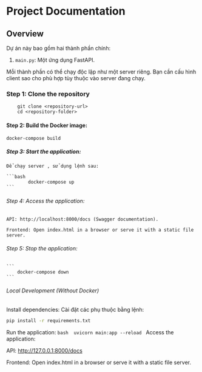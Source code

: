 # Project Documentation

## Overview
Dự án này bao gồm hai thành phần chính:

1. `main.py`: Một ứng dụng FastAPI.


Mỗi thành phần có thể chạy độc lập như một server riêng. Bạn cần cấu hình client sao cho phù hợp tùy thuộc vào server đang chạy.
### Step 1: Clone the repository 

```
    git clone <repository-url>
    cd <repository-folder>
```


#### Step 2: Build the Docker image:
    docker-compose build

##### Step 3: Start the application:
    Để chạy server , sử dụng lệnh sau:

    ```bash
            docker-compose up
    ```
###### Step 4: Access the application:
    API: http://localhost:8000/docs (Swagger documentation).

    Frontend: Open index.html in a browser or serve it with a static file server.
###### Step 5: Stop the application:
    ```
        docker-compose down
    ```
###### Local Development (Without Docker)
Install dependencies:
    Cài đặt các phụ thuộc bằng lệnh:
```bash
pip install -r requirements.txt
```

Run the application:
    ```bash 
        uvicorn main:app --reload
    ```
Access the application:

API: http://127.0.0.1:8000/docs

Frontend: Open index.html in a browser or serve it with a static file server.
